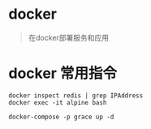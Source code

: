 # docker
> 在docker部署服务和应用

# docker 常用指令
```shell
docker inspect redis | grep IPAddress
docker exec -it alpine bash

docker-compose -p grace up -d

```


